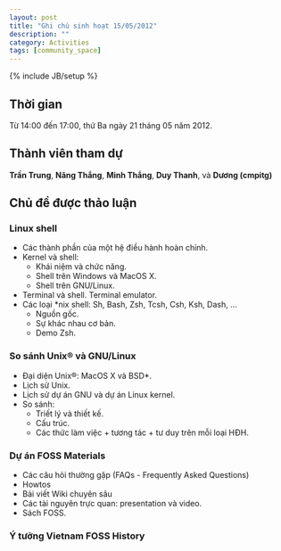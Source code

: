 ```yaml
---
layout: post
title: "Ghi chú sinh hoạt 15/05/2012"
description: ""
category: Activities
tags: [community_space]
---
```

{% include JB/setup %}

## Thời gian

Từ 14:00 đến 17:00, thứ Ba ngày 21 tháng 05 năm 2012.

## Thành viên tham dự

**Trần Trung**, **Năng Thắng**, **Minh Thắng**, **Duy Thanh**, và **Dương
(cmpitg)**

## Chủ đề được thảo luận

### Linux shell

* Các thành phần của một hệ điều hành hoàn chỉnh.
* Kernel và shell:
  * Khái niệm và chức năng.
  * Shell trên Windows và MacOS X.
  * Shell trên GNU/Linux.
* Terminal và shell.  Terminal emulator.
* Các loại \*nix shell: Sh, Bash, Zsh, Tcsh, Csh, Ksh, Dash, ...
  * Nguồn gốc.
  * Sự khác nhau cơ bản.
  * Demo Zsh.

### So sánh Unix® và GNU/Linux

* Đại diện Unix®: MacOS X và BSD\*.
* Lịch sử Unix.
* Lịch sử dự án GNU và dự án Linux kernel.
* So sánh:
  * Triết lý và thiết kế.
  * Cấu trúc.
  * Các thức làm việc + tương tác + tư duy trên mỗi loại HĐH.

### Dự án FOSS Materials

* Các câu hỏi thường gặp (FAQs - Frequently Asked Questions)
* Howtos
* Bài viết Wiki chuyên sâu
* Các tài nguyên trực quan: presentation và video.
* Sách FOSS.

### Ý tưởng Vietnam FOSS History
